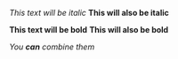 *This text will be italic*
**This will also be italic**

**This text will be bold**
__This will also be bold__

_You **can** combine them_
